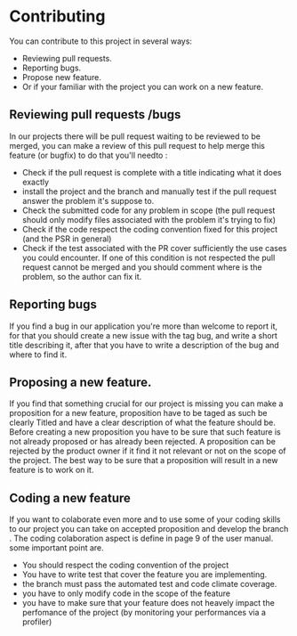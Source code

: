 # Contributing
You can contribute to this project in several ways:

 - Reviewing pull requests.
 - Reporting bugs.
 - Propose new feature.
 - Or if your familiar with the project you can work on a new feature.

## Reviewing pull requests /bugs

In our projects there will be pull request waiting to be reviewed to be merged, you can make a review of this pull request to help merge this feature (or bugfix) to do that you'll needto :

 - Check if the pull request is complete with a title indicating what it does exactly
 - install the project and the branch and manually test if the pull request answer the problem it's suppose to.
 - Check the submitted code for any problem in scope (the pull request should only modify files associated with the problem it's trying to fix)
 - Check if the code respect the coding convention fixed for this project (and the PSR in general)
 - Check if the test associated with the PR cover sufficiently the use cases you could encounter.
 If one of this condition is not respected the pull request cannot be merged and you should comment where is the problem, so the author can fix it.
 
 ## Reporting bugs
 
 If you find a bug in our application you're more than welcome to report it, for that you should create a new issue with the tag bug, and write a short title describing it, after that you have to write a description of the bug and where to find it.
 
## Proposing a new feature.
If you find that something crucial for our project is missing you can make a proposition for a new feature, proposition have to be taged as such be clearly Titled and have a clear description of what the feature should be.
Before creating a new proposition you have to be sure that such feature is not already proposed or has already been rejected.
A proposition can be rejected by the product owner if it find it not relevant or not on the scope of the project.
The best way to be sure that a proposition will result in a new feature is to work on it.

## Coding a new feature
If you want to colaborate even more and to use some of your coding skills to our project you can take on accepted proposition and develop the branch .
The coding colaboration aspect is define in page 9 of the user manual.
some important point are.

 - You should respect the coding convention of the project
 - You have to write test that cover the feature you are implementing.
 - the branch must pass the automated test and code climate coverage.
 - you have to only modify code in the scope of the feature
 -  you have to make sure that your feature does not heavely impact the perfomance of the project (by monitoring your performances via a profiler)

 
